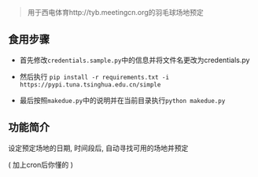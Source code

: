 > 用于西电体育http://tyb.meetingcn.org的羽毛球场地预定

## 食用步骤

- 首先修改`credentials.sample.py`中的信息并将文件名更改为credentials.py

- 然后执行 `pip install -r requirements.txt -i https://pypi.tuna.tsinghua.edu.cn/simple`

- 最后按照`makedue.py`中的说明并在当前目录执行`python makedue.py`

## 功能简介

设定预定场地的日期, 时间段后, 自动寻找可用的场地并预定

( 加上cron后你懂的 )



